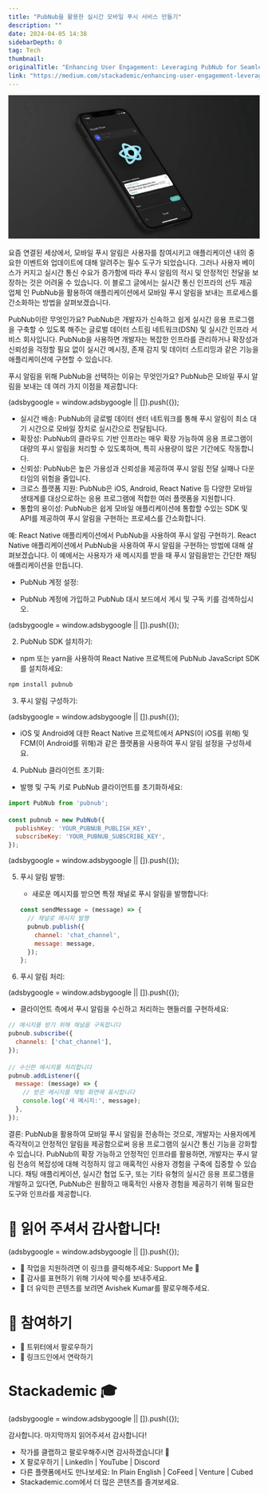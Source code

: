 ```yaml
---
title: "PubNub을 활용한 실시간 모바일 푸시 서비스 만들기"
description: ""
date: 2024-04-05 14:38
sidebarDepth: 0
tag: Tech
thumbnail: 
originalTitle: "Enhancing User Engagement: Leveraging PubNub for Seamless Real-Time Mobile Push"
link: "https://medium.com/stackademic/enhancing-user-engagement-leveraging-pubnub-for-seamless-real-time-mobile-push-5ff80c15c103"
---
```



![Enhancing User Engagement Leveraging PubNub for Seamless Real-Time Mobile Push](./img/EnhancingUserEngagementLeveragingPubNubforSeamlessReal-TimeMobilePush_0.png)

요즘 연결된 세상에서, 모바일 푸시 알림은 사용자를 참여시키고 애플리케이션 내의 중요한 이벤트와 업데이트에 대해 알려주는 필수 도구가 되었습니다. 그러나 사용자 베이스가 커지고 실시간 통신 수요가 증가함에 따라 푸시 알림의 적시 및 안정적인 전달을 보장하는 것은 어려울 수 있습니다. 이 블로그 글에서는 실시간 통신 인프라의 선두 제공 업체 인 PubNub을 활용하여 애플리케이션에서 모바일 푸시 알림을 보내는 프로세스를 간소화하는 방법을 살펴보겠습니다.

PubNub이란 무엇인가요? PubNub은 개발자가 신속하고 쉽게 실시간 응용 프로그램을 구축할 수 있도록 해주는 글로벌 데이터 스트림 네트워크(DSN) 및 실시간 인프라 서비스 회사입니다. PubNub을 사용하면 개발자는 복잡한 인프라를 관리하거나 확장성과 신뢰성을 걱정할 필요 없이 실시간 메시징, 존재 감지 및 데이터 스트리밍과 같은 기능을 애플리케이션에 구현할 수 있습니다. 

푸시 알림을 위해 PubNub을 선택하는 이유는 무엇인가요? PubNub은 모바일 푸시 알림을 보내는 데 여러 가지 이점을 제공합니다:

<!-- ui-log 수평형 -->
<ins class="adsbygoogle"
  style="display:block"
  data-ad-client="ca-pub-4877378276818686"
  data-ad-slot="9743150776"
  data-ad-format="auto"
  data-full-width-responsive="true"></ins>
<component is="script">
(adsbygoogle = window.adsbygoogle || []).push({});
</component>

- 실시간 배송: PubNub의 글로벌 데이터 센터 네트워크를 통해 푸시 알림이 최소 대기 시간으로 모바일 장치로 실시간으로 전달됩니다.
- 확장성: PubNub의 클라우드 기반 인프라는 매우 확장 가능하여 응용 프로그램이 대량의 푸시 알림을 처리할 수 있도록하며, 특히 사용량이 많은 기간에도 작동합니다.
- 신뢰성: PubNub은 높은 가용성과 신뢰성을 제공하여 푸시 알림 전달 실패나 다운타임의 위험을 줄입니다.
- 크로스 플랫폼 지원: PubNub은 iOS, Android, React Native 등 다양한 모바일 생태계를 대상으로하는 응용 프로그램에 적합한 여러 플랫폼을 지원합니다.
- 통합의 용이성: PubNub은 쉽게 모바일 애플리케이션에 통합할 수있는 SDK 및 API를 제공하여 푸시 알림을 구현하는 프로세스를 간소화합니다.

예: React Native 애플리케이션에서 PubNub을 사용하여 푸시 알림 구현하기. React Native 애플리케이션에서 PubNub을 사용하여 푸시 알림을 구현하는 방법에 대해 살펴보겠습니다. 이 예에서는 사용자가 새 메시지를 받을 때 푸시 알림을받는 간단한 채팅 애플리케이션을 만듭니다.

- PubNub 계정 설정:

- PubNub 계정에 가입하고 PubNub 대시 보드에서 게시 및 구독 키를 검색하십시오.

<!-- ui-log 수평형 -->
<ins class="adsbygoogle"
  style="display:block"
  data-ad-client="ca-pub-4877378276818686"
  data-ad-slot="9743150776"
  data-ad-format="auto"
  data-full-width-responsive="true"></ins>
<component is="script">
(adsbygoogle = window.adsbygoogle || []).push({});
</component>

2. PubNub SDK 설치하기:

- npm 또는 yarn을 사용하여 React Native 프로젝트에 PubNub JavaScript SDK를 설치하세요:

```js
npm install pubnub
```

3. 푸시 알림 구성하기:

<!-- ui-log 수평형 -->
<ins class="adsbygoogle"
  style="display:block"
  data-ad-client="ca-pub-4877378276818686"
  data-ad-slot="9743150776"
  data-ad-format="auto"
  data-full-width-responsive="true"></ins>
<component is="script">
(adsbygoogle = window.adsbygoogle || []).push({});
</component>

- iOS 및 Android에 대한 React Native 프로젝트에서 APNS(이 iOS를 위해) 및 FCM(이 Android를 위해)과 같은 플랫폼을 사용하여 푸시 알림 설정을 구성하세요.

4. PubNub 클라이언트 초기화:

- 발행 및 구독 키로 PubNub 클라이언트를 초기화하세요:

```js
import PubNub from 'pubnub';

const pubnub = new PubNub({
  publishKey: 'YOUR_PUBNUB_PUBLISH_KEY',
  subscribeKey: 'YOUR_PUBNUB_SUBSCRIBE_KEY',
});
``` 

<!-- ui-log 수평형 -->
<ins class="adsbygoogle"
  style="display:block"
  data-ad-client="ca-pub-4877378276818686"
  data-ad-slot="9743150776"
  data-ad-format="auto"
  data-full-width-responsive="true"></ins>
<component is="script">
(adsbygoogle = window.adsbygoogle || []).push({});
</component>

5. 푸시 알림 발행:
   
   - 새로운 메시지를 받으면 특정 채널로 푸시 알림을 발행합니다:

   ```js
   const sendMessage = (message) => {
     // 채널로 메시지 발행
     pubnub.publish({
       channel: 'chat_channel',
       message: message,
     });
   };
   ```

6. 푸시 알림 처리:

<!-- ui-log 수평형 -->
<ins class="adsbygoogle"
  style="display:block"
  data-ad-client="ca-pub-4877378276818686"
  data-ad-slot="9743150776"
  data-ad-format="auto"
  data-full-width-responsive="true"></ins>
<component is="script">
(adsbygoogle = window.adsbygoogle || []).push({});
</component>

- 클라이언트 측에서 푸시 알림을 수신하고 처리하는 핸들러를 구현하세요:

```js
// 메시지를 받기 위해 채널을 구독합니다
pubnub.subscribe({
  channels: ['chat_channel'],
});

// 수신한 메시지를 처리합니다
pubnub.addListener({
  message: (message) => {
    // 받은 메시지를 채팅 화면에 표시합니다
    console.log('새 메시지:', message);
  },
});
```

결론: PubNub을 활용하여 모바일 푸시 알림을 전송하는 것으로, 개발자는 사용자에게 즉각적이고 안정적인 알림을 제공함으로써 응용 프로그램의 실시간 통신 기능을 강화할 수 있습니다. PubNub의 확장 가능하고 안정적인 인프라를 활용하면, 개발자는 푸시 알림 전송의 복잡성에 대해 걱정하지 않고 매혹적인 사용자 경험을 구축에 집중할 수 있습니다. 채팅 애플리케이션, 실시간 협업 도구, 또는 기타 유형의 실시간 응용 프로그램을 개발하고 있다면, PubNub은 원활하고 매혹적인 사용자 경험을 제공하기 위해 필요한 도구와 인프라를 제공합니다.

# 🌟 읽어 주셔서 감사합니다!

<!-- ui-log 수평형 -->
<ins class="adsbygoogle"
  style="display:block"
  data-ad-client="ca-pub-4877378276818686"
  data-ad-slot="9743150776"
  data-ad-format="auto"
  data-full-width-responsive="true"></ins>
<component is="script">
(adsbygoogle = window.adsbygoogle || []).push({});
</component>

- 🚀 작업을 지원하려면 이 링크를 클릭해주세요: Support Me 🌟
- 👏 감사를 표현하기 위해 기사에 박수를 보내주세요.
- 📌 더 유익한 콘텐츠를 보려면 Avishek Kumar를 팔로우해주세요.

# 📣 참여하기

- 🔔 트위터에서 팔로우하기
- 🔗 링크드인에서 연락하기

# Stackademic 🎓

<!-- ui-log 수평형 -->
<ins class="adsbygoogle"
  style="display:block"
  data-ad-client="ca-pub-4877378276818686"
  data-ad-slot="9743150776"
  data-ad-format="auto"
  data-full-width-responsive="true"></ins>
<component is="script">
(adsbygoogle = window.adsbygoogle || []).push({});
</component>

감사합니다. 마지막까지 읽어주셔서 감사합니다!

- 작가를 클랩하고 팔로우해주시면 감사하겠습니다! 👏
- X 팔로우하기 | LinkedIn | YouTube | Discord
- 다른 플랫폼에서도 만나보세요: In Plain English | CoFeed | Venture | Cubed
- Stackademic.com에서 더 많은 콘텐츠를 즐겨보세요.